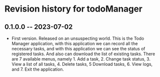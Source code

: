 # Revision history for todoManager

## 0.1.0.0 -- 2023-07-02

* First version. Released on an unsuspecting world.
This is the Todo Manager application, with this application we can record all the necessary tasks, and with this application we can see the status of registered tasks. And also can download the list of existing tasks.
There are 7 available menus, namely 1. Add a task, 2. Change task status, 3. View a list of all tasks, 4. Delete tasks, 5 Download tasks, 6. View logs, and 7. Exit the application.
